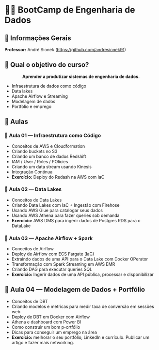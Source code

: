 # 👩‍💻 BootCamp de Engenharia de Dados

## 📌 Informações Gerais
**Professor:** André Sionek (https://github.com/andresionek91)

## 📌 Qual o objetivo do curso?
<p align=center> <b> Aprender a produtizar sistemas de engenharia de dados. </b></p>

- Infraestrutura de dados como código
- Data lakes
- Apache Airflow e Streaming
- Modelagem de dados
- Portfólio e emprego

## 📌 Aulas
### 📝 Aula 01 — Infraestrutura como Código
- Conceitos de AWS e Cloudformation
- Criando buckets no S3
- Criando um banco de dados Redshift
- IAM / User / Roles / POlicies
- Criando um data stream usando Kinesis
- Integração Contínua
- **Exercício:** Deploy do Redash na AWS com IaC

### 📝 Aula 02 — Data Lakes
- Conceitos de Data Lakes
- Criando Data Lakes com IaC + Ingestão com Firehose
- Usando AWS Glue para catalogar seus dados
- Usando AWS Athena para fazer queries sob demanda
- **Exercício:** AWS DMS para ingerir dados de Postgres RDS para o DataLake

### 📝 Aula 03 — Apache Airflow + Spark
- Conceitos de Airflow
- Deploy de Airflow com ECS Fargate (IaC)
- Extraindo dados de uma API para o Data Lake com Docker OPerator
- Transformação com Spark Streaming em AWS EMR
- Criando DAG para executar queries SQL
- **Exercício:** Ingerir dados de uma API pública, processar e disponibilizar

## 📝 Aula 04 — Modelagem de Dados + Portfólio
- Conceitos de DBT
- Criando modelos e métricas para medir taxa de conversão em sessões web
- Deploy de DBT em Docker com Airflow
- Athena e dashboard com Power BI
- Como construir um bom p-ortfólio
- Dicas para conseguir um emprego na área
- **Exercício:** melhorar o seu portfólio, LinkedIn e currículo. Publicar um artigo e fazer mais networking.
